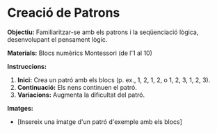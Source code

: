 # Creació de Patrons

**Objectiu:** Familiaritzar-se amb els patrons i la seqüenciació lògica, desenvolupant el pensament lògic.

**Materials:** Blocs numèrics Montessori (de l'1 al 10)

**Instruccions:**

1.  **Inici:** Crea un patró amb els blocs (p. ex., 1, 2, 1, 2, o 1, 2, 3, 1, 2, 3).
2.  **Continuació:** Els nens continuen el patró.
3.  **Variacions:** Augmenta la dificultat del patró.

**Imatges:**

* \[Insereix una imatge d'un patró d'exemple amb els blocs]